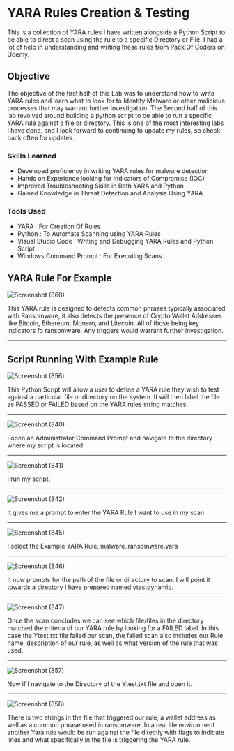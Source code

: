 # YARA Rules Creation & Testing
This is a collection of YARA rules I have written alongside a Python Script to be able to direct a scan using the rule to a specific Directory or File. I had a lot of help in understanding and writing these rules from Pack Of Coders on Udemy. 

## Objective

The objective of the first half of this Lab was to understand how to write YARA rules and learn what to look for to Identify Malware or other malicious processes that may warrant further investigation. The Second half of this lab revolved around building a python script to be able to run a specific YARA rule against a file or directory. This is one of the most interesting labs I have done, and I look forward to continuing to update my rules, so check back often for updates.   

### Skills Learned

- Developed proficiency in writing YARA rules for malware detection
- Hands on Experience looking for Indicators of Compromise (IOC)
- Improved Troubleshooting Skills in Both YARA and Python
- Gained Knowledge in Threat Detection and Analysis Using YARA

### Tools Used

- YARA : For Creation Of Rules
- Python : To Automate Scanning using YARA Rules
- Visual Studio Code : Writing and Debugging YARA Rules and Python Script
- Windows Command Prompt : For Executing Scans

## YARA Rule For Example

![Screenshot (860)](https://github.com/user-attachments/assets/5871e716-2ae5-45f6-b99f-4210356c41d1)



This YARA rule is designed to detects common phrases typically associated with Ransomware, it also detects the presence of Crypto Wallet Addresses like Bitcoin, Ethereum, Monero, and Litecoin. All of those being key indicators fo ransomware. Any triggers would warrant further investigation. 

----------------------------------------------------------------------------------------------------
## Script Running With Example Rule

![Screenshot (856)](https://github.com/user-attachments/assets/a6f0a0e0-2da1-42ca-8bc4-6ee6f00f12e0)

This Python Script will allow a user to define a YARA rule they wish to test against a particular file or directory on the system. It will then label the file as PASSED or FAILED based on the YARA rules string matches.

------------------------------------------------------------------------------------------------

![Screenshot (840)](https://github.com/user-attachments/assets/7c1ef368-7e54-492d-90ef-deb27775acdd)

I open an Administrator Command Prompt and navigate to the directory where my script is located. 

------------------------------------------------------------------------------------------------

![Screenshot (841)](https://github.com/user-attachments/assets/51d5b6c3-e774-4460-803c-de9b82c71bbd)

I run my script.

------------------------------------------------------------------------------------------------

![Screenshot (842)](https://github.com/user-attachments/assets/53f7f65d-ad26-45cc-87a2-2b0b155c7ce7)

It gives me a prompt to enter the YARA Rule I want to use in my scan.

------------------------------------------------------------------------------------------------

![Screenshot (845)](https://github.com/user-attachments/assets/ed662fbd-001a-4233-9d10-943c3bc8c347)

I select the Example YARA Rule, malware_ransomware.yara

------------------------------------------------------------------------------------------------

![Screenshot (846)](https://github.com/user-attachments/assets/0c497eb8-ee9f-44f6-98a2-1dc5b0429fa1)

It now prompts for the path of the file or directory to scan. I will point it towards a directory I have prepared named ytestdynamic.

------------------------------------------------------------------------------------------------

![Screenshot (847)](https://github.com/user-attachments/assets/92803295-0760-4c25-a83e-327664065233)

Once the scan concludes we can see which file/files in the directory matched the criteria of our YARA rule by looking for a FAILED label. In this case the Ytest.txt file failed our scan, the failed scan also includes our Rule name, description of our rule, as well as what version of the rule that was used.

------------------------------------------------------------------------------------------------

![Screenshot (857)](https://github.com/user-attachments/assets/1a9a972b-daad-4d2f-9c7d-4366f138efcd)

Now if I navigate to the Directory of the Ytest.txt file and open it.

------------------------------------------------------------------------------------------------

![Screenshot (858)](https://github.com/user-attachments/assets/420d03bc-781f-43e1-ad7c-10b203a0cf20)

There is two strings in the file that triggered our rule, a wallet address as well as a common phrase used in ransomware. In a real life environment another Yara rule would be run against the file directly with flags to indicate lines and what specifically in the file is triggering the YARA rule.
